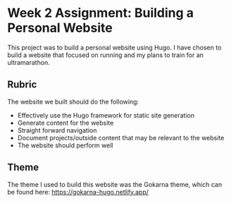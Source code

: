 # Week 2 Assignment: Building a Personal Website
This project was to build a personal website using Hugo. I have chosen to build a website that focused on running and my plans to train for an ultramarathon.

## Rubric
The website we built should do the following:
- Effectively use the Hugo framework for static site generation
- Generate content for the website
- Straight forward navigation
- Document projects/outside content that may be relevant to the website
- The website should perform well

## Theme
The theme I used to build this website was the Gokarna theme, which can be found here: https://gokarna-hugo.netlify.app/
